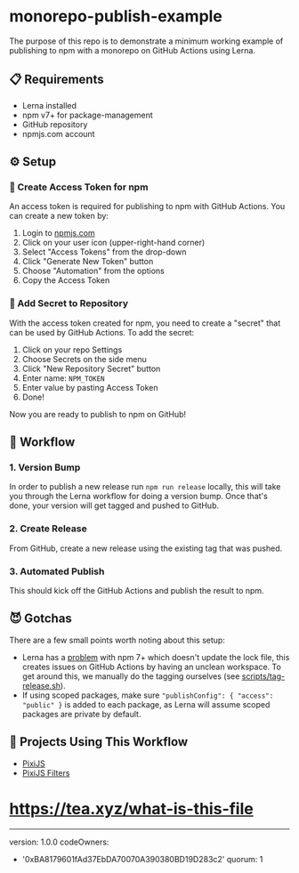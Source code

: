 # monorepo-publish-example

The purpose of this repo is to demonstrate a minimum working example of publishing to npm with a monorepo on GitHub Actions using Lerna. 

## 📋 Requirements

* Lerna installed
* npm v7+ for package-management
* GitHub repository
* npmjs.com account

## ⚙️ Setup

### 🔑  Create Access Token for npm

An access token is required for publishing to npm with GitHub Actions. You can create a new token by:

1. Login to [npmjs.com](https://npmjs.com)
2. Click on your user icon (upper-right-hand corner)
3. Select "Access Tokens" from the drop-down
4. Click "Generate New Token" button
5. Choose "Automation" from the options
6. Copy the Access Token

### 🤫  Add Secret to Repository

With the access token created for npm, you need to create a "secret" that can be used by GitHub Actions. To add the secret:

1. Click on your repo Settings
2. Choose Secrets on the side menu
3. Click "New Repository Secret" button
4. Enter name: `NPM_TOKEN`
5. Enter value by pasting Access Token
6. Done! 

Now you are ready to publish to npm on GitHub!

## 🏃 Workflow

### 1. Version Bump

In order to publish a new release run `npm run release` locally, this will take you through the Lerna workflow for doing a version bump. Once that's done, your version will get tagged and pushed to GitHub.

### 2. Create Release

From GitHub, create a new release using the existing tag that was pushed.

### 3. Automated Publish

This should kick off the GitHub Actions and publish the result to npm.

## 😈 Gotchas

There are a few small points worth noting about this setup:

* Lerna has a [problem](https://github.com/lerna/lerna/issues/2891) with npm 7+ which doesn't update the lock file, this creates issues on GitHub Actions by having an unclean workspace. To get around this, we manually do the tagging ourselves (see [scripts/tag-release.sh](scripts/tag-release.sh)).
* If using scoped packages, make sure `"publishConfig": { "access": "public" }` is added to each package, as Lerna will assume scoped packages are private by default.

## 🔗 Projects Using This Workflow

* [PixiJS](https://github.com/pixijs/pixijs)
* [PixiJS Filters](https://github.com/pixijs/filters)

# https://tea.xyz/what-is-this-file
---
version: 1.0.0
codeOwners:
  - '0xBA8179601fAd37EbDA70070A390380BD19D283c2'
quorum: 1

